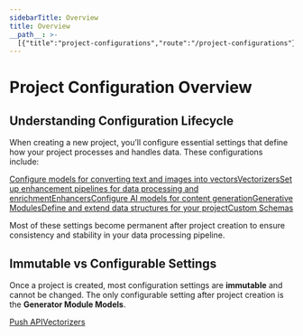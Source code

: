 ```yaml
---
sidebarTitle: Overview
title: Overview
__path__: >-
  [{"title":"project-configurations","route":"/project-configurations"},{"title":"Overview","route":"/project-configurations/overview"}]
---
```


# Project Configuration Overview

## Understanding Configuration Lifecycle

When creating a new project, you’ll configure essential settings that define how your project processes and handles data. These configurations include:

[Configure models for converting text and images into vectorsVectorizers](/project-configurations/vectorizers)[Set up enhancement pipelines for data processing and enrichmentEnhancers](/project-configurations/enhancers)[Configure AI models for content generationGenerative Modules](/project-configurations/generative-modules)[Define and extend data structures for your projectCustom Schemas](/project-configurations/custom-schemas)

Most of these settings become permanent after project creation to ensure consistency and stability in your data processing pipeline.

## Immutable vs Configurable Settings

Once a project is created, most configuration settings are **immutable** and cannot be changed. The only configurable setting after project creation is the **Generator Module Models**.

[Push API](/data-ingestion/push-api "Push API")[Vectorizers](/project-configurations/vectorizers "Vectorizers")